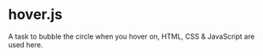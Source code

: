 # hover.js
A task to bubble the circle when you hover on, HTML, CSS &amp; JavaScript are used here.
